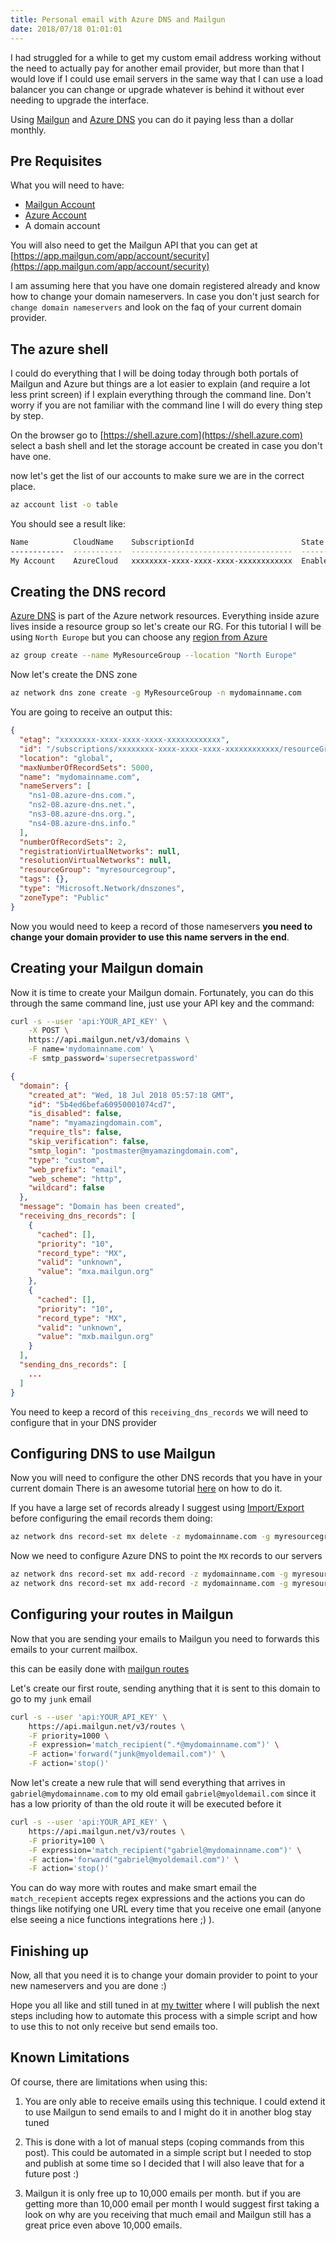 ```yaml
---
title: Personal email with Azure DNS and Mailgun
date: 2018/07/18 01:01:01
---
```


I had struggled for a while to get my custom email address working without the need to actually pay for another email provider, but more than that I would love if I could use email servers in the same way that I can use a load balancer you can change or upgrade whatever is behind it without ever needing to upgrade the interface.

Using [Mailgun](https://mailgun.com) and [Azure DNS](https://azure.microsoft.com/en-gb/services/dns/) you can do it paying less than a dollar monthly.

<!-- more -->

## Pre Requisites

What you will need to have:

- [Mailgun Account](https://www.mailgun.com/)
- [Azure Account](https://azure.microsoft.com/)
- A domain account

You will also need to get the Mailgun API that you can get at [https://app.mailgun.com/app/account/security](https://app.mailgun.com/app/account/security)

I am assuming here that you have one domain registered already and know how to change your domain nameservers. In case you don't just search for `change domain nameservers` and look on the faq of your current domain provider.

## The azure shell

I could do everything that I will be doing today through both portals of Mailgun and Azure but things are a lot easier to explain (and require a lot less print screen) if I explain everything through the command line. Don't worry if you are not familiar with the command line I will do every thing step by step.

On the browser go to [https://shell.azure.com](https://shell.azure.com) select a bash shell and let the storage account be created in case you don't have one.

now let's get the list of our accounts to make sure we are in the correct place.

```bash
az account list -o table
```

You should see a result like:

```bash
Name          CloudName    SubscriptionId                        State    IsDefault
------------  -----------  ------------------------------------  -------  -----------
My Account    AzureCloud   xxxxxxxx-xxxx-xxxx-xxxx-xxxxxxxxxxxx  Enabled  True
```

## Creating the DNS record

[Azure DNS](https://azure.microsoft.com/en-gb/services/dns/) is part of the Azure network resources.
Everything inside azure lives inside a resource group so let's create our RG.
For this tutorial I will be using `North Europe` but you can choose any [region from Azure](https://azure.microsoft.com/en-gb/global-infrastructure/services/)

```bash
az group create --name MyResourceGroup --location "North Europe"
```

Now let's create the DNS zone

```bash
az network dns zone create -g MyResourceGroup -n mydomainname.com
```

You are going to receive an output this:

```json
{
  "etag": "xxxxxxxx-xxxx-xxxx-xxxx-xxxxxxxxxxxx",
  "id": "/subscriptions/xxxxxxxx-xxxx-xxxx-xxxx-xxxxxxxxxxxx/resourceGroups/myresourcegroup/providers/Microsoft.Network/dnszones/mydomainname.com",
  "location": "global",
  "maxNumberOfRecordSets": 5000,
  "name": "mydomainname.com",
  "nameServers": [
    "ns1-08.azure-dns.com.",
    "ns2-08.azure-dns.net.",
    "ns3-08.azure-dns.org.",
    "ns4-08.azure-dns.info."
  ],
  "numberOfRecordSets": 2,
  "registrationVirtualNetworks": null,
  "resolutionVirtualNetworks": null,
  "resourceGroup": "myresourcegroup",
  "tags": {},
  "type": "Microsoft.Network/dnszones",
  "zoneType": "Public"
}
```

Now you would need to keep a record of those nameservers **you need to change your domain provider to use this name servers in the end**.

## Creating your Mailgun domain

Now it is time to create your Mailgun domain. Fortunately, you can do this through the same command line, just use your API key and the command:

```bash
curl -s --user 'api:YOUR_API_KEY' \
    -X POST \
    https://api.mailgun.net/v3/domains \
    -F name='mydomainname.com' \
    -F smtp_password='supersecretpassword'
```

```json
{
  "domain": {
    "created_at": "Wed, 18 Jul 2018 05:57:18 GMT",
    "id": "5b4ed6befa60950001074cd7",
    "is_disabled": false,
    "name": "myamazingdomain.com",
    "require_tls": false,
    "skip_verification": false,
    "smtp_login": "postmaster@myamazingdomain.com",
    "type": "custom",
    "web_prefix": "email",
    "web_scheme": "http",
    "wildcard": false
  },
  "message": "Domain has been created",
  "receiving_dns_records": [
    {
      "cached": [],
      "priority": "10",
      "record_type": "MX",
      "valid": "unknown",
      "value": "mxa.mailgun.org"
    },
    {
      "cached": [],
      "priority": "10",
      "record_type": "MX",
      "valid": "unknown",
      "value": "mxb.mailgun.org"
    }
  ],
  "sending_dns_records": [
    ...
  ]
}
```

You need to keep a record of this `receiving_dns_records` we will need to configure that in your DNS provider

## Configuring DNS to use Mailgun

Now you will need to configure the other DNS records that you have in your current domain There is an awesome tutorial [here](https://docs.microsoft.com/en-gb/azure/dns/dns-operations-recordsets-cli) on how to do it.

If you have a large set of records already I suggest using [Import/Export](https://docs.microsoft.com/en-gb/azure/dns/dns-import-export) before configuring the email records them doing:

```bash
az network dns record-set mx delete -z mydomainname.com -g myresourcegroup -n @ -y
```

Now we need to configure Azure DNS to point the `MX` records to our servers

```bash
az network dns record-set mx add-record -z mydomainname.com -g myresourcegroup -n @ -e mxa.mailgun.org -p 10
az network dns record-set mx add-record -z mydomainname.com -g myresourcegroup -n @ -e mxb.mailgun.org -p 10
```

## Configuring your routes in Mailgun

Now that you are sending your emails to Mailgun you need to forwards this emails to your current mailbox.

this can be easily done with [mailgun routes](https://documentation.mailgun.com/en/latest/quickstart-receiving.html#inbound-routes-and-parsing)

Let's create our first route, sending anything that it is sent to this domain to go to my `junk` email

```bash
curl -s --user 'api:YOUR_API_KEY' \
    https://api.mailgun.net/v3/routes \
    -F priority=1000 \
    -F expression='match_recipient(".*@mydomainname.com")' \
    -F action='forward("junk@myoldemail.com")' \
    -F action='stop()'
```

Now let's create a new rule that will send everything that arrives in `gabriel@mydomainname.com` to my old email `gabriel@myoldemail.com` since it has a low priority of than the old route it will be executed before it

```bash
curl -s --user 'api:YOUR_API_KEY' \
    https://api.mailgun.net/v3/routes \
    -F priority=100 \
    -F expression='match_recipient("gabriel@mydomainname.com")' \
    -F action='forward("gabriel@myoldemail.com")' \
    -F action='stop()'
```

You can do way more with routes and make smart email the `match_recepient` accepts regex expressions and the actions you can do things like notifying one URL every time that you receive one email (anyone else seeing a nice functions integrations here ;) ).

## Finishing up

Now, all that you need it is to change your domain provider to point to your new nameservers and you are done :)

Hope you all like and still tuned in at [my twitter](https://twitter.com/gBico) where I will publish the next steps including how to automate this process with a simple script and how to use this to not only receive but send emails too.

## Known Limitations

Of course, there are limitations when using this:

1. You are only able to receive emails using this technique. I could extend it to use Mailgun to send emails to and I might do it in another blog stay tuned

2. This is done with a lot of manual steps (coping commands from this post). This could be automated in a simple script but I needed to stop and publish at some time so I decided that I will also leave that for a future post :)

3. Mailgun it is only free up to 10,000 emails per month. but if you are getting more than 10,000 email per month I would suggest first taking a look on why are you receiving that much email and Mailgun still has a great price even above 10,000 emails.
